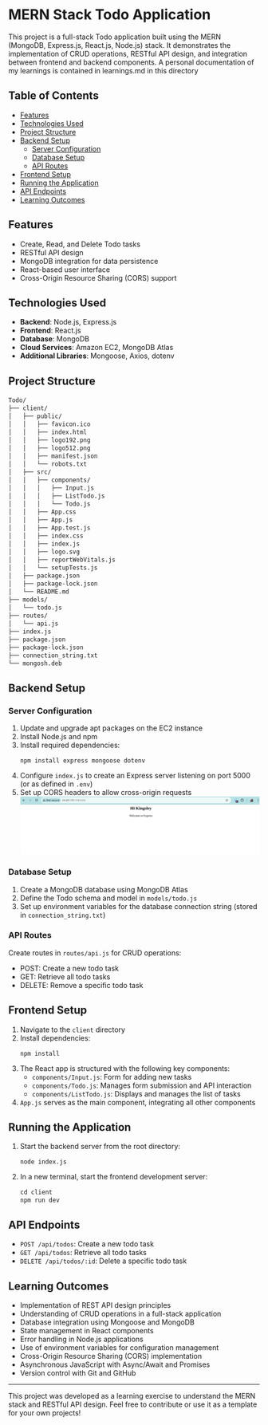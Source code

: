 # MERN Stack Todo Application

This project is a full-stack Todo application built using the MERN (MongoDB, Express.js, React.js, Node.js) stack. It demonstrates the implementation of CRUD operations, RESTful API design, and integration between frontend and backend components. A personal documentation of my learnings is contained in learnings.md in this directory

## Table of Contents

- [Features](#features)
- [Technologies Used](#technologies-used)
- [Project Structure](#project-structure)
- [Backend Setup](#backend-setup)
  - [Server Configuration](#server-configuration)
  - [Database Setup](#database-setup)
  - [API Routes](#api-routes)
- [Frontend Setup](#frontend-setup)
- [Running the Application](#running-the-application)
- [API Endpoints](#api-endpoints)
- [Learning Outcomes](#learning-outcomes)

## Features

- Create, Read, and Delete Todo tasks
- RESTful API design
- MongoDB integration for data persistence
- React-based user interface
- Cross-Origin Resource Sharing (CORS) support

## Technologies Used

- **Backend**: Node.js, Express.js
- **Frontend**: React.js
- **Database**: MongoDB
- **Cloud Services**: Amazon EC2, MongoDB Atlas
- **Additional Libraries**: Mongoose, Axios, dotenv

## Project Structure

```
Todo/
├── client/
│   ├── public/
│   │   ├── favicon.ico
│   │   ├── index.html
│   │   ├── logo192.png
│   │   ├── logo512.png
│   │   ├── manifest.json
│   │   └── robots.txt
│   ├── src/
│   │   ├── components/
│   │   │   ├── Input.js
│   │   │   ├── ListTodo.js
│   │   │   └── Todo.js
│   │   ├── App.css
│   │   ├── App.js
│   │   ├── App.test.js
│   │   ├── index.css
│   │   ├── index.js
│   │   ├── logo.svg
│   │   ├── reportWebVitals.js
│   │   └── setupTests.js
│   ├── package.json
│   ├── package-lock.json
│   └── README.md
├── models/
│   └── todo.js
├── routes/
│   └── api.js
├── index.js
├── package.json
├── package-lock.json
├── connection_string.txt
└── mongosh.deb
```

## Backend Setup

### Server Configuration

1. Update and upgrade apt packages on the EC2 instance
2. Install Node.js and npm
3. Install required dependencies:
   ```
   npm install express mongoose dotenv
   ```
4. Configure `index.js` to create an Express server listening on port 5000 (or as defined in `.env`)
5. Set up CORS headers to allow cross-origin requests
![index.js](images/welcome_to_express.png)

### Database Setup

1. Create a MongoDB database using MongoDB Atlas
2. Define the Todo schema and model in `models/todo.js`
3. Set up environment variables for the database connection string (stored in `connection_string.txt`)

### API Routes

Create routes in `routes/api.js` for CRUD operations:
- POST: Create a new todo task
- GET: Retrieve all todo tasks
- DELETE: Remove a specific todo task

## Frontend Setup

1. Navigate to the `client` directory
2. Install dependencies:
   ```
   npm install
   ```
3. The React app is structured with the following key components:
   - `components/Input.js`: Form for adding new tasks
   - `components/Todo.js`: Manages form submission and API interaction
   - `components/ListTodo.js`: Displays and manages the list of tasks
4. `App.js` serves as the main component, integrating all other components

## Running the Application

1. Start the backend server from the root directory:
   ```
   node index.js
   ```
2. In a new terminal, start the frontend development server:
   ```
   cd client
   npm run dev
   ```

## API Endpoints

- `POST /api/todos`: Create a new todo task
- `GET /api/todos`: Retrieve all todo tasks
- `DELETE /api/todos/:id`: Delete a specific todo task

## Learning Outcomes

- Implementation of REST API design principles
- Understanding of CRUD operations in a full-stack application
- Database integration using Mongoose and MongoDB
- State management in React components
- Error handling in Node.js applications
- Use of environment variables for configuration management
- Cross-Origin Resource Sharing (CORS) implementation
- Asynchronous JavaScript with Async/Await and Promises
- Version control with Git and GitHub

---

This project was developed as a learning exercise to understand the MERN stack and RESTful API design. Feel free to contribute or use it as a template for your own projects!